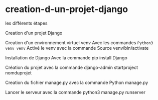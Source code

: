# creation-d-un-projet-django
les différents étapes

Creation d'un projet Django 


Creation d'un environnement virtuel venv
Avec les commandes
`Python3 venv venv`
Activé le venv avec la commande
Source venv/bin/activate

Installation de Django 
Avec la commande pip install Django 

Création du projet avec la commande 
django-admin startproject nomduprojet

Creation du fichier manage.py avec la commande 
Python manage.py

Lancer le serveur avec la commande 
python3 manage.py runserver
